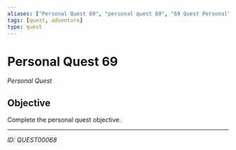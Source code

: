 ```yaml
---
aliases: ["Personal Quest 69", "personal quest 69", "69 Quest Personal"]
tags: [quest, adventure]
type: quest
---
```


# Personal Quest 69

*Personal Quest*

## Objective
Complete the personal quest objective.

---
*ID: QUEST00068*